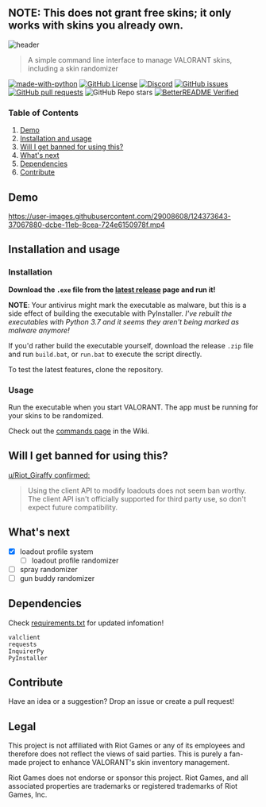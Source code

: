 ## NOTE: This does not grant free skins; it only works with skins you already own.

![header](https://user-images.githubusercontent.com/42125428/124552512-a8027900-de01-11eb-9e85-b19f82d2eee6.png)

> A simple command line interface to manage VALORANT skins, including a skin randomizer

[![made-with-python](https://img.shields.io/badge/Made%20with-Python-1f425f.svg)](https://www.python.org/)
[![GitHub License](https://img.shields.io/github/license/colinhartigan/valorant-skin-cli)](https://github.com/colinhartigan/valorant-skin-cli/blob/master/LICENSE)
[![Discord](https://img.shields.io/badge/discord-join-7389D8?style=flat&logo=discord)](https://discord.gg/uGuswsZwAT)
[![GitHub issues](https://img.shields.io/github/issues/colinhartigan/valorant-skin-cli)](https://github.com/colinhartigan/valorant-skin-cli/issues)
[![GitHub pull requests](https://img.shields.io/github/issues-pr/colinhartigan/valorant-skin-cli)](https://github.com/colinhartigan/valorant-skin-cli/pulls)
![GitHub Repo stars](https://img.shields.io/github/stars/colinhartigan/valorant-skin-cli?style=social)
[![BetterREADME Verified](https://img.shields.io/badge/BetterREADME-Verified-grey?logo=github&labelColor=white&logoColor=grey)](https://github.com/better-readme)


### Table of Contents
1. [Demo](#demo)
2. [Installation and usage](#installation-and-usage)
3. [Will I get banned for using this?](#will-i-get-banned-for-using-this)
4. [What's next](#whats-next)
5. [Dependencies](#dependencies)
6. [Contribute](#contribute)


## Demo
https://user-images.githubusercontent.com/29008608/124373643-37067880-dcbe-11eb-8cea-724e6150978f.mp4


## Installation and usage
### Installation
__Download the `.exe` file from the [latest release](https://github.com/colinhartigan/valorant-skin-cli/releases/latest) page and run it!__

__NOTE__: Your antivirus might mark the executable as malware, but this is a side effect of building the executable with PyInstaller. 
_I've rebuilt the executables with Python 3.7 and it seems they aren't being marked as malware anymore!_

If you'd rather build the executable yourself, download the release `.zip` file and run `build.bat`, or `run.bat` to execute the script directly.

To test the latest features, clone the repository.

### Usage
Run the executable when you start VALORANT. The app must be running for your skins to be randomized.

Check out the [commands page](https://github.com/colinhartigan/valorant-skin-cli/wiki/Commands) in the Wiki.


## Will I get banned for using this?
[u/Riot_Giraffy confirmed:](https://www.reddit.com/r/VALORANT/comments/oae5g6/i_got_tired_of_waiting_for_riot_to_add_a_skin/h3hwxtf?utm_source=share&utm_medium=web2x&context=3)
> Using the client API to modify loadouts does not seem ban worthy. The client API isn't officially supported for third party use, so don't expect future compatibility.


## What's next
- [X] loadout profile system
  - [ ] loadout profile randomizer
- [ ] spray randomizer 
- [ ] gun buddy randomizer

## Dependencies
Check [requirements.txt](https://github.com/colinhartigan/valorant-skin-cli/blob/master/requirements.txt) for updated infomation!

```
valclient
requests
InquirerPy
PyInstaller
```

## Contribute
Have an idea or a suggestion? Drop an issue or create a pull request!

## Legal
This project is not affiliated with Riot Games or any of its employees and therefore does not reflect the views of said parties. This is purely a fan-made project to enhance VALORANT's skin inventory management.

Riot Games does not endorse or sponsor this project. Riot Games, and all associated properties are trademarks or registered trademarks of Riot Games, Inc.
